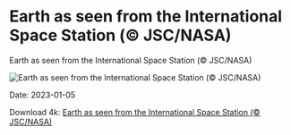 # Earth as seen from the International Space Station (© JSC/NASA)

Earth as seen from the International Space Station (© JSC/NASA)

![Earth as seen from the International Space Station (© JSC/NASA)](https://bing.com/th?id=OHR.Perihelion_EN-US4106263162_UHD.jpg&w=1024&h=576)

Date: 2023-01-05

Download 4k: [Earth as seen from the International Space Station (© JSC/NASA)](https://bing.com/th?id=OHR.Perihelion_EN-US4106263162_UHD.jpg)


